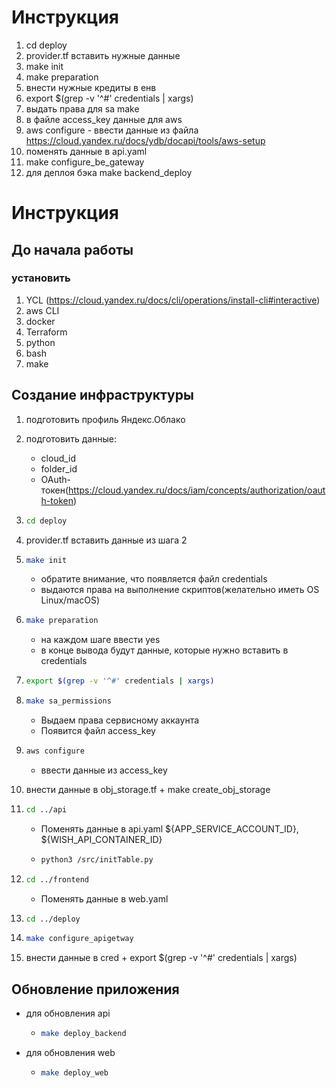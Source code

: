 # Инструкция

1. cd deploy
2. provider.tf вставить нужные данные
3. make init
4. make preparation
5. внести нужные кредиты в енв
6. export $(grep -v '^#' credentials | xargs)
7. выдать права для sa make
8. в файле access_key данные для aws
9. aws configure - ввести данные из файла https://cloud.yandex.ru/docs/ydb/docapi/tools/aws-setup
10. поменять данные в api.yaml
11. make configure_be_gateway
12. для деплоя бэка make backend_deploy




# Инструкция

## До начала работы
### установить 
1. YCL (https://cloud.yandex.ru/docs/cli/operations/install-cli#interactive)
2. aws CLI 
3. docker 
4. Terraform 
5. python 
6. bash
7. make

## Создание инфраструктуры
1. подготовить профиль Яндекс.Облако
2. подготовить данные:
   - cloud_id
   - folder_id
   - OAuth-токен(https://cloud.yandex.ru/docs/iam/concepts/authorization/oauth-token)
3. ```bash 
   cd deploy
   ```
4. provider.tf вставить данные из шага 2
5. ```bash 
   make init
   ```
   - обратите внимание, что появляется файл credentials
   - выдаются права на выполнение скриптов(желательно иметь OS Linux/macOS)

6. ```bash
   make preparation
   ```
   - на каждом шаге ввести yes
   - в конце вывода будут данные, которые нужно вставить в credentials

7. ```bash
   export $(grep -v '^#' credentials | xargs)
   ```
8. ```bash
   make sa_permissions
   ```
   - Выдаем права сервисному аккаунта
   - Появится файл access_key
9. ```bash
   aws configure
   ```
   - ввести данные из access_key
10. внести данные в obj_storage.tf + make create_obj_storage
11. ```bash 
    cd ../api
    ```
    - Поменять данные в api.yaml ${APP_SERVICE_ACCOUNT_ID}, ${WISH_API_CONTAINER_ID}
    - ```bash
      python3 /src/initTable.py
      ```
12. ```bash
    cd ../frontend
    ```
    - Поменять данные в web.yaml

13. ```bash
    cd ../deploy
    ```
14. ```bash
    make configure_apigetway
    ```
15. внести данные в cred + export $(grep -v '^#' credentials | xargs)
    

## Обновление приложения
- для обновления api
  - ```bash 
    make deploy_backend
    ```
- для обновления web
  - ```bash 
    make deploy_web
    ```